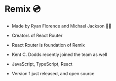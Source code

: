 # Remix 💿

- Made by Ryan Florence and Michael Jackson 🕺🏾

- Creators of React Router

- React Router is foundation of Remix

- Kent C. Dodds recently joined the team as well

- JavaScript, TypeScript, React

- Version 1 just released, and open source
